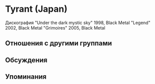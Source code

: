 # Tyrant (Japan)

Дискография
"Under the dark mystic sky" 1998, Black Metal
"Legend" 2002, Black Metal
"Grimoires" 2005, Black Metal

## Отношения с другими группами


## Обсуждения


## Упоминания

